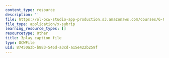 ```yaml
---
content_type: resource
description: ''
file: https://ol-ocw-studio-app-production.s3.amazonaws.com/courses/6-0001-introduction-to-computer-science-and-programming-in-python-fall-2016/87450a3bb883546da3cda15e422b259f_RvRKT-jXvko.vtt
file_type: application/x-subrip
learning_resource_types: []
resourcetype: Other
title: 3play caption file
type: OCWFile
uid: 87450a3b-b883-546d-a3cd-a15e422b259f
---
```

